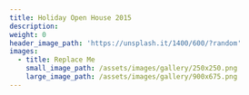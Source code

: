 ```yaml
---
title: Holiday Open House 2015
description:
weight: 0
header_image_path: 'https://unsplash.it/1400/600/?random'
images:
  - title: Replace Me
    small_image_path: /assets/images/gallery/250x250.png
    large_image_path: /assets/images/gallery/900x675.png
---
```

